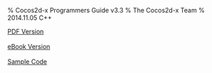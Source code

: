% Cocos2d-x Programmers Guide v3.3
% The Cocos2d-x Team
% 2014.11.05 C++

[PDF Version](http://cocos2d-x.org/programmersguide/ProgrammersGuide.pdf)
<br /><br />
[eBook Version](http://cocos2d-x.org/programmersguide/ProgrammersGuide.epub)
<br /><br />
[Sample Code](https://github.com/chukong/programmers-guide-samples)
<br /><br />
